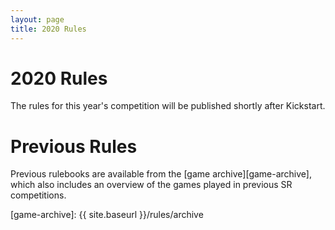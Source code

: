 ```yaml
---
layout: page
title: 2020 Rules
---
```


2020 Rules
==========

The rules for this year's competition will be published shortly after Kickstart.


Previous Rules
==============

Previous rulebooks are available from the [game archive][game-archive], which
also includes an overview of the games played in previous SR competitions.

[game-archive]: {{ site.baseurl }}/rules/archive
